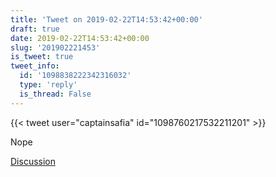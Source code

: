 ```yaml
---
title: 'Tweet on 2019-02-22T14:53:42+00:00'
draft: true
date: 2019-02-22T14:53:42+00:00
slug: '201902221453'
is_tweet: true
tweet_info:
  id: '1098838222342316032'
  type: 'reply'
  is_thread: False
---
```




{{< tweet user="captainsafia" id="1098760217532211201" >}}

Nope

[Discussion](https://x.com/sytelus/status/1098838222342316032)
